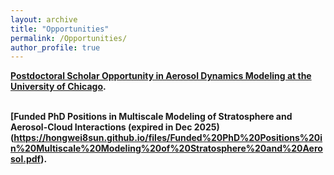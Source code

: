 ```yaml
---
layout: archive
title: "Opportunities"
permalink: /Opportunities/
author_profile: true
---
```


**[Postdoctoral Scholar Opportunity in Aerosol Dynamics Modeling at the University of Chicago](https://hongwei8sun.github.io/files/Postdoc_WangLab_UChicago_Modeling_2025.pdf).** <br />
<br />


**[Funded PhD Positions in Multiscale Modeling of Stratosphere and Aerosol-Cloud Interactions (expired in Dec 2025)(https://hongwei8sun.github.io/files/Funded%20PhD%20Positions%20in%20Multiscale%20Modeling%20of%20Stratosphere%20and%20Aerosol.pdf).** <br />
<br />



